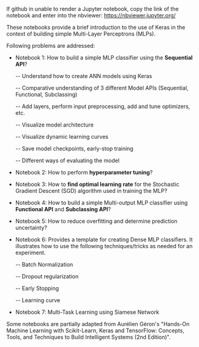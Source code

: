 If github in unable to render a Jupyter notebook, copy the link of the notebook and enter into the nbviewer: https://nbviewer.jupyter.org/

These notebooks provide a brief introduction to the use of Keras in the context of building simple Multi-Layer Perceptrons (MLPs). 

Following problems are addressed:

- Notebook 1: How to build a simple MLP classifier using the **Sequential API**?
  
  -- Understand how to create ANN models using Keras
  
  -- Comparative understanding of 3 different Model APIs (Sequential, Functional, Subclassing)
  
  -- Add layers, perform input preprocessing, add and tune optimizers, etc.
  
  -- Visualize model architecture
  
  -- Visualize dynamic learning curves
  
  -- Save model checkpoints, early-stop training
  
  -- Different ways of evaluating the model


- Notebook 2: How to perform **hyperparameter tuning**? 

- Notebook 3: How to **find optimal learning rate** for the Stochastic Gradient Descent (SGD) algorithm used in training the MLP? 

- Notebook 4: How to build a simple Multi-output MLP classifier using **Functional API** and **Subclassing API**?

- Notebook 5: How to reduce overfitting and determine prediction uncertainty?

- Notebook 6: Provides a template for creating Dense MLP classifiers. It illustrates how to use the following techniques/tricks as needed for an experiment.

    -- Batch Normalization

    -- Dropout regularization

    -- Early Stopping

    -- Learning curve

- Notebook 7: Multi-Task Learning using Siamese Network

Some notebooks are partially adapted from Aurélien Géron's "Hands-On Machine Learning with Scikit-Learn, Keras and TensorFlow: Concepts, Tools, and Techniques to Build Intelligent Systems (2nd Edition)". 

